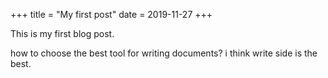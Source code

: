 +++
title = "My first post"
date = 2019-11-27
+++

This is my first blog post.

how to  choose the best tool for writing documents?
i think write side is the best.